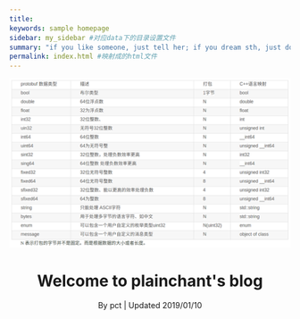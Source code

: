 ```yaml
---
title: 
keywords: sample homepage
sidebar: my_sidebar #对应data下的目录设置文件
summary: "if you like someone, just tell her; if you dream sth, just do it!"
permalink: index.html #映射成的html文件
---
```



![02-1](./lib/images/blockchain/fabric/02-1.png)


<h1 align="center">Welcome to plainchant's blog </h1>
<p align="center" class="version">By pct | Updated 2019/01/10</p>


